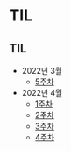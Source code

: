 # TIL

## TIL

- 2022년 3월
  - [5주차](https://github.com/Park-min-hyoung/TIL/blob/master/TIL/2022%EB%85%84%203%EC%9B%94/5%EC%A3%BC%EC%B0%A8.md)
- 2022년 4월
  - [1주차](https://github.com/Park-min-hyoung/TIL/blob/master/TIL/2022%EB%85%84%204%EC%9B%94/1%EC%A3%BC%EC%B0%A8.md)
  - [2주차](https://github.com/Park-min-hyoung/TIL/blob/master/TIL/2022%EB%85%84%204%EC%9B%94/2%EC%A3%BC%EC%B0%A8.md)
  - [3주차](https://github.com/Park-min-hyoung/TIL/blob/master/TIL/2022%EB%85%84%204%EC%9B%94/3%EC%A3%BC%EC%B0%A8.md)
  - [4주차](https://github.com/Park-min-hyoung/TIL/blob/master/TIL/2022%EB%85%84%204%EC%9B%94/4%EC%A3%BC%EC%B0%A8.md)
